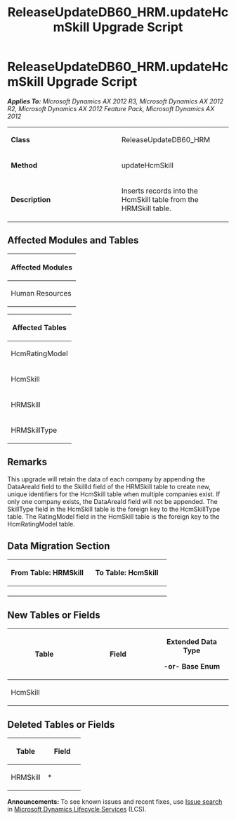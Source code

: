 ﻿---
title: ReleaseUpdateDB60_HRM.updateHcmSkill Upgrade Script
TOCTitle: ReleaseUpdateDB60_HRM.updateHcmSkill Upgrade Script
ms:assetid: 1a7e04a3-6bea-0cb0-53d5-9ccf9572e1e6
ms:mtpsurl: https://msdn.microsoft.com/en-us/library/JJ718655(v=AX.60)
ms:contentKeyID: 49706939
ms.date: 05/18/2015
mtps_version: v=AX.60
---

# ReleaseUpdateDB60\_HRM.updateHcmSkill Upgrade Script 


_**Applies To:** Microsoft Dynamics AX 2012 R3, Microsoft Dynamics AX 2012 R2, Microsoft Dynamics AX 2012 Feature Pack, Microsoft Dynamics AX 2012_

<table>
<colgroup>
<col style="width: 50%" />
<col style="width: 50%" />
</colgroup>
<tbody>
<tr class="odd">
<td><p><strong>Class</strong></p></td>
<td><p>ReleaseUpdateDB60_HRM</p></td>
</tr>
<tr class="even">
<td><p><strong>Method</strong></p></td>
<td><p>updateHcmSkill</p></td>
</tr>
<tr class="odd">
<td><p><strong>Description</strong></p></td>
<td><p>Inserts records into the HcmSkill table from the HRMSkill table.</p></td>
</tr>
</tbody>
</table>


## Affected Modules and Tables

<table>
<colgroup>
<col style="width: 100%" />
</colgroup>
<thead>
<tr class="header">
<th><p>Affected Modules</p></th>
</tr>
</thead>
<tbody>
<tr class="odd">
<td><p>Human Resources</p></td>
</tr>
</tbody>
</table>


<table>
<colgroup>
<col style="width: 100%" />
</colgroup>
<thead>
<tr class="header">
<th><p>Affected Tables</p></th>
</tr>
</thead>
<tbody>
<tr class="odd">
<td><p>HcmRatingModel</p></td>
</tr>
<tr class="even">
<td><p>HcmSkill</p></td>
</tr>
<tr class="odd">
<td><p>HRMSkill</p></td>
</tr>
<tr class="even">
<td><p>HRMSkillType</p></td>
</tr>
</tbody>
</table>


## Remarks

This upgrade will retain the data of each company by appending the DataAreaId field to the SkillId field of the HRMSkill table to create new, unique identifiers for the HcmSkill table when multiple companies exist. If only one company exists, the DataAreaId field will not be appended. The SkillType field in the HcmSkill table is the foreign key to the HcmSkillType table. The RatingModel field in the HcmSkill table is the foreign key to the HcmRatingModel table.

## Data Migration Section

<table>
<colgroup>
<col style="width: 50%" />
<col style="width: 50%" />
</colgroup>
<thead>
<tr class="header">
<th><p>From Table: HRMSkill</p></th>
<th><p>To Table: HcmSkill</p></th>
</tr>
</thead>
<tbody>
<tr class="odd">
<td><p></p></td>
<td><p></p></td>
</tr>
</tbody>
</table>


## New Tables or Fields

<table>
<colgroup>
<col style="width: 33%" />
<col style="width: 33%" />
<col style="width: 33%" />
</colgroup>
<thead>
<tr class="header">
<th><p>Table</p></th>
<th><p>Field</p></th>
<th><p>Extended Data Type</p>
<p>-or- Base Enum</p></th>
</tr>
</thead>
<tbody>
<tr class="odd">
<td><p>HcmSkill</p></td>
<td><p></p></td>
<td><p></p></td>
</tr>
</tbody>
</table>


## Deleted Tables or Fields

<table>
<colgroup>
<col style="width: 50%" />
<col style="width: 50%" />
</colgroup>
<thead>
<tr class="header">
<th><p>Table</p></th>
<th><p>Field</p></th>
</tr>
</thead>
<tbody>
<tr class="odd">
<td><p>HRMSkill</p></td>
<td><p>*</p></td>
</tr>
</tbody>
</table>

  
**Announcements:** To see known issues and recent fixes, use [Issue search](http://go.microsoft.com/fwlink/?linkid=389258) in [Microsoft Dynamics Lifecycle Services](http://go.microsoft.com/fwlink/?linkid=306505) (LCS).

